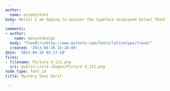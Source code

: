 ```yaml
---
author:
  name: eviekitten1
body: Hello! I am hoping to uncover the typeface displayed below! Thanks in advance!
  :)
comments:
- author:
    name: manyaldesign
  body: "Trend\r\nhttp://www.myfonts.com/fonts/latinotype/trend/"
  created: '2013-04-26 15:26:09'
date: '2013-04-26 05:17:10'
files:
- filename: Picture 4_121.png
  uri: public://old-images/Picture 4_121.png
node_type: font_id
title: Mystery Sans Serif

---
```

